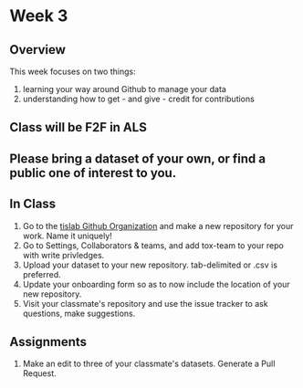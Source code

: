 # Week 3

## Overview
This week focuses on two things:
1) learning your way around Github to manage your data
2) understanding how to get - and give - credit for contributions 

## Class will be F2F in ALS

## Please bring a dataset of your own, or find a public one of interest to you. 

## In Class

1. Go to the [tislab Github Organization](https://github.com/tis-lab/) and make a new repository for your work. Name it uniquely!  
2. Go to Settings, Collaborators & teams, and add tox-team to your repo with write privledges.
3. Upload your dataset to your new repository. tab-delimited or .csv is preferred.
3. Update your onboarding form so as to now include the location of your new repository. 
4. Visit your classmate's repository and use the issue tracker to ask questions, make suggestions.

## Assignments
1. Make an edit to three of your classmate's datasets. Generate a Pull Request. 
